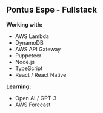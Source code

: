 ## Pontus Espe - Fullstack
**Working with:**
- AWS Lambda
- DynamoDB
- AWS API Gateway
- Puppeteer
- Node.js
- TypeScript
- React / React Native

**Learning:**
- Open AI / GPT-3
- AWS Forecast
